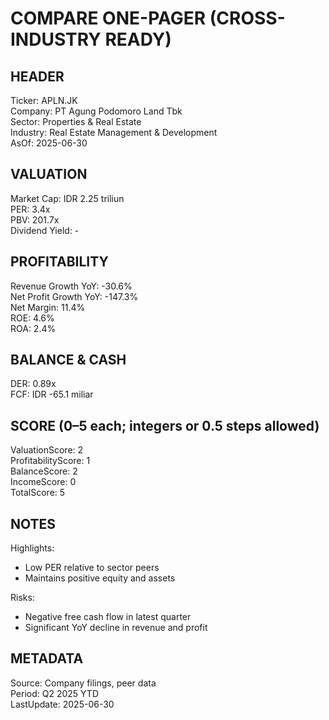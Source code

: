 # COMPARE ONE-PAGER (CROSS-INDUSTRY READY)

## HEADER
Ticker: APLN.JK  
Company: PT Agung Podomoro Land Tbk  
Sector: Properties & Real Estate  
Industry: Real Estate Management & Development  
AsOf: 2025-06-30

## VALUATION
Market Cap: IDR 2.25 triliun  
PER: 3.4x  
PBV: 201.7x  
Dividend Yield: -

## PROFITABILITY
Revenue Growth YoY: -30.6%  
Net Profit Growth YoY: -147.3%  
Net Margin: 11.4%  
ROE: 4.6%  
ROA: 2.4%

## BALANCE & CASH
DER: 0.89x  
FCF: IDR -65.1 miliar

## SCORE (0–5 each; integers or 0.5 steps allowed)
ValuationScore: 2  
ProfitabilityScore: 1  
BalanceScore: 2  
IncomeScore: 0  
TotalScore: 5

## NOTES
Highlights:
- Low PER relative to sector peers
- Maintains positive equity and assets

Risks:
- Negative free cash flow in latest quarter
- Significant YoY decline in revenue and profit

## METADATA
Source: Company filings, peer data  
Period: Q2 2025 YTD  
LastUpdate: 2025-06-30